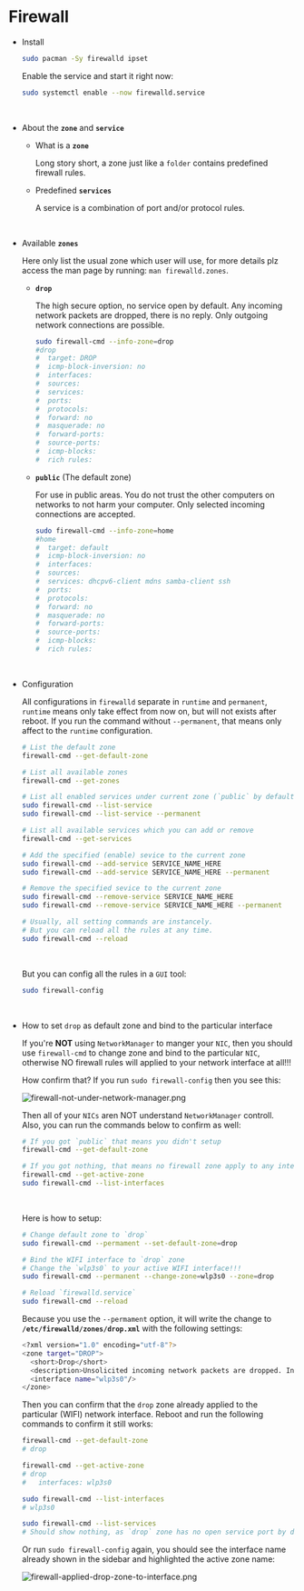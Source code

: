 # Firewall

- Install

    ```bash
    sudo pacman -Sy firewalld ipset
    ```

    Enable the service and start it right now:

    ```bash
    sudo systemctl enable --now firewalld.service
    ```

</br>

- About the **`zone`** and **`service`**
    - What is a **`zone`**

        Long story short, a zone just like a `folder` contains predefined
        firewall rules.

    - Predefined **`services`**

        A service is a combination of port and/or protocol rules.

</br>

- Available **`zones`**

    Here only list the usual zone which user will use, for more details
    plz access the man page by running: `man firewalld.zones`.

    - **`drop`**

        The high secure option, no service open by default. Any incoming 
        network packets are dropped, there is no reply. Only outgoing 
        network connections are possible.

        ```bash
        sudo firewall-cmd --info-zone=drop
        #drop
        #  target: DROP
        #  icmp-block-inversion: no
        #  interfaces:
        #  sources:
        #  services:
        #  ports:
        #  protocols:
        #  forward: no
        #  masquerade: no
        #  forward-ports:
        #  source-ports:
        #  icmp-blocks:
        #  rich rules:
        ```

    - **`public`** (The default zone)

        For use in public areas. You do not trust the other computers
        on networks to not harm your computer. Only selected incoming
        connections are accepted.

        ```bash
        sudo firewall-cmd --info-zone=home
        #home
        #  target: default
        #  icmp-block-inversion: no
        #  interfaces:
        #  sources:
        #  services: dhcpv6-client mdns samba-client ssh
        #  ports:
        #  protocols:
        #  forward: no
        #  masquerade: no
        #  forward-ports:
        #  source-ports:
        #  icmp-blocks:
        #  rich rules:
        ```

</br>

- Configuration


    All configurations in `firewalld` separate in `runtime` and `permanent`, 
    `runtime` means only take effect from now on, but will not exists after
    reboot. If you run the command without `--permanent`, that means only 
    affect to the `runtime` configuration.

    ```bash
    # List the default zone
    firewall-cmd --get-default-zone

    # List all available zones
    firewall-cmd --get-zones

    # List all enabled services under current zone (`public` by default)
    sudo firewall-cmd --list-service
    sudo firewall-cmd --list-service --permanent

    # List all available services which you can add or remove
    firewall-cmd --get-services

    # Add the specified (enable) sevice to the current zone
    sudo firewall-cmd --add-service SERVICE_NAME_HERE
    sudo firewall-cmd --add-service SERVICE_NAME_HERE --permanent

    # Remove the specified sevice to the current zone
    sudo firewall-cmd --remove-service SERVICE_NAME_HERE
    sudo firewall-cmd --remove-service SERVICE_NAME_HERE --permanent

    # Usually, all setting commands are instancely.
    # But you can reload all the rules at any time.
    sudo firewall-cmd --reload
    ```

    </br>

    But you can config all the rules in a `GUI` tool:

    ```bash
    sudo firewall-config
    ```

</br>

- How to set `drop` as default zone and bind to the particular interface

    If you're **NOT** using `NetworkManager` to manger your `NIC`, then you should
    use `firewall-cmd` to change zone and bind to the particular `NIC`, otherwise
    NO firewall rules will applied to your network interface at all!!!

    How confirm that? If you run `sudo firewall-config` then you see this:

    ![firewall-not-under-network-manager.png](./images/firewall-not-under-network-manager.png) 

    Then all of your `NICs` aren NOT understand `NetworkManager` controll. Also, you can run
    the commands below to confirm as well:

    ```bash
    # If you got `public` that means you didn't setup
    firewall-cmd --get-default-zone

    # If you got nothing, that means no firewall zone apply to any inteface
    firewall-cmd --get-active-zone
    sudo firewall-cmd --list-interfaces
    ```

    </br>

    Here is how to setup:

    ```bash
    # Change default zone to `drop`
    sudo firewall-cmd --permament --set-default-zone=drop
    
    # Bind the WIFI interface to `drop` zone
    # Change the `wlp3s0` to your active WIFI interface!!!
    sudo firewall-cmd --permanent --change-zone=wlp3s0 --zone=drop
    
    # Reload `firewalld.service`
    sudo firewall-cmd --reload
    ```

    Because you use the `--permament` option, it will write the change to
    **`/etc/firewalld/zones/drop.xml`** with the following settings:
    
    ```bash
    <?xml version="1.0" encoding="utf-8"?>
    <zone target="DROP">
      <short>Drop</short>
      <description>Unsolicited incoming network packets are dropped. Incoming packets that are related to outgoing network connections are accepted. Outgoing network connections are allowed.</description>
      <interface name="wlp3s0"/>
    </zone>
    ```

    Then you can confirm that the `drop` zone already applied to the particular
    (WIFI) network interface. Reboot and run the following commands to confirm
    it still works:

    ```bash
    firewall-cmd --get-default-zone
    # drop

    firewall-cmd --get-active-zone
    # drop
    #   interfaces: wlp3s0

    sudo firewall-cmd --list-interfaces
    # wlp3s0

    sudo firewall-cmd --list-services
    # Should show nothing, as `drop` zone has no open service port by default.
    ```

    Or run `sudo firewall-config` again, you should see the interface name
    already shown in the sidebar and highlighted the active zone name:

    ![firewall-applied-drop-zone-to-interface.png](./images/firewall-applied-drop-zone-to-interface.png) 

</br>

